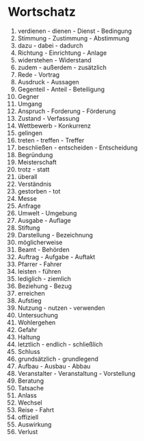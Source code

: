 # Wortschatz

1. verdienen - dienen - Dienst - Bedingung
1. Stimmung - Zustimmung - Abstimmung
1. dazu - dabei - dadurch
1. Richtung - Einrichtung - Anlage
1. widerstehen - Widerstand
1. zudem - außerdem - zusätzlich
1. Rede - Vortrag
1. Ausdruck - Aussagen
1. Gegenteil - Anteil - Beteiligung
1. Gegner
1. Umgang
1. Anspruch - Forderung - Förderung
1. Zustand - Verfassung
1. Wettbewerb - Konkurrenz
1. gelingen
1. treten - treffen - Treffer
1. beschließen - entscheiden - Entscheidung
1. Begründung
1. Meisterschaft
1. trotz - statt
1. überall
1. Verständnis
1. gestorben - tot
1. Messe
1. Anfrage
1. Umwelt - Umgebung
1. Ausgabe - Auflage
1. Stiftung
1. Darstellung - Bezeichnung
1. möglicherweise
1. Beamt - Behörden
1. Auftrag - Aufgabe - Auftakt
1. Pfarrer - Fahrer
1. leisten - führen
1. lediglich - ziemlich
1. Beziehung - Bezug
1. erreichen
1. Aufstieg
1. Nutzung - nutzen - verwenden
1. Untersuchung
1. Wohlergehen
1. Gefahr
1. Haltung
1. letztlich - endlich - schließlich
1. Schluss
1. grundsätzlich - grundlegend
1. Aufbau - Ausbau - Abbau
1. Veranstalter - Veranstaltung - Vorstellung
1. Beratung
1. Tatsache
1. Anlass
1. Wechsel
1. Reise - Fahrt
1. offiziell
1. Auswirkung
1. Verlust
